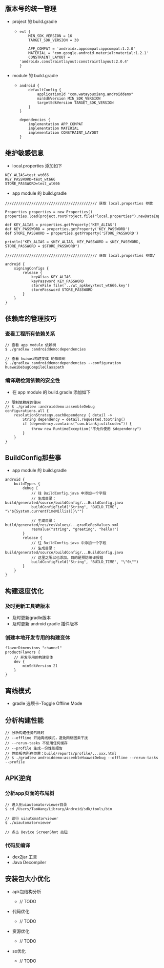 ## 版本号的统一管理

- project 的 build.gradle 

  - ```
    ext {
        MIN_SDK_VERSION = 16
        TARGET_SDK_VERSION = 30
    
        APP_COMPAT = 'androidx.appcompat:appcompat:1.2.0'
        MATERIAL = 'com.google.android.material:material:1.2.1'
        CONSTRAINT_LAYOUT = 'androidx.constraintlayout:constraintlayout:2.0.4'
    }
    ```

- module 的 build.gradle 

  - ```
    android {
        defaultConfig {
            applicationId "com.watayouxiang.androiddemo"
            minSdkVersion MIN_SDK_VERSION
            targetSdkVersion TARGET_SDK_VERSION
        }
    }
    
    dependencies {
        implementation APP_COMPAT
        implementation MATERIAL
        implementation CONSTRAINT_LAYOUT
    }
    ```



## 维护敏感信息

- local.properties 添加如下

```
KEY_ALIAS=test_wt666
KEY_PASSWORD=test_wt666
STORE_PASSWORD=test_wt666
```

- app module 的 build.gradle

```
////////////////////////////////////////// 获取 local.properties 参数

Properties properties = new Properties()
properties.load(project.rootProject.file("local.properties").newDataInputStream())

def KEY_ALIAS = properties.getProperty('KEY_ALIAS')
def KEY_PASSWORD = properties.getProperty('KEY_PASSWORD')
def STORE_PASSWORD = properties.getProperty('STORE_PASSWORD')

println("KEY_ALIAS = $KEY_ALIAS, KEY_PASSWORD = $KEY_PASSWORD, STORE_PASSWORD = $STORE_PASSWORD")

////////////////////////////////////////// 获取 local.properties 参数/

android {
    signingConfigs {
        release {
            keyAlias KEY_ALIAS
            keyPassword KEY_PASSWORD
            storeFile file('../wt_apkkey/test_wt666.key')
            storePassword STORE_PASSWORD
        }
    }
}
```



## 依赖库的管理技巧

### 查看工程所有依赖关系

```
// 查看 app module 依赖树
$ ./gradlew :androiddemo:dependencies

// 查看 huawei构建变体 的依赖树
$ ./gradlew :androiddemo:dependencies --configuration huaweiDebugCompileClasspath
```



### 编译期检测依赖的安全性

- 在 app module 的 build.gradle 添加如下

```
// 限制依赖库的使用
// $ ./gradlew :androiddemo:assembleDebug
configurations.all {
    resolutionStrategy.eachDependency { detail ->
        String dependency = detail.requested.toString()
        if (dependency.contains("com.blankj:utilcodex")) {
            throw new RuntimeException("不允许使用 $dependency")
        }
    }
}
```





## BuildConfig那些事

- app module 的 build.gradle

```
android {
    buildTypes {
        debug {
            // 往 BuildConfig.java 中添加一个字段
            // 生成目录：build/generated/source/buildConfig/...BuildConfig.java
            buildConfigField("String", "BUILD_TIME", "\"${System.currentTimeMillis()}\"")
            
            // 生成目录：build/generated/res/resValues/...gradleResValues.xml
            resValue("string", "greeting", "hello!")
        }
        release {
            // 往 BuildConfig.java 中添加一个字段
            // 生成目录：build/generated/source/buildConfig/...BuildConfig.java
            // 这里之所以也添加，目的是预防编译报错
            buildConfigField("String", "BUILD_TIME", "\"0\"")
        }
    }
}
```



## 构建速度优化

### 及时更新工具链版本

- 及时更新gradle版本
- 及时更新 android gradle 插件版本



### 创建本地开发专用的构建变体

```
flavorDimensions "channel"
productFlavors {
    // 开发专用的构建变体
    dev {
        minSdkVersion 21
    }
}
```



## 离线模式

- gradle 选项卡-Toggle Offline Mode



## 分析构建性能

```
// 分析构建任务的耗时
// --offline 开始离线模式，避免网络因素干扰
// --rerun-tasks 不使用任何缓存
// --profile 生成一份性能报告
// 性能报告所在位置：build/reports/profile/...xxx.html
// $ ./gradlew androiddemo:assembleHuaweiDebug --offline --rerun-tasks --profile
```



## APK逆向

### 分析app页面的布局树

```
// 进入到uiautomatorviewer目录
$ cd /Users/TaoWang/Library/Android/sdk/tools/bin

// 运行 uiautomatorviewer
$ ./uiautomatorviewer

// 点击 Device ScreenShot 按钮
```



### 代码反编译

- dex2jar 工具
- Java Decompiler





## 安装包大小优化

- apk包结构分析

  - // TODO

- 代码优化

  - // TODO

- 资源优化

  - // TODO

- so优化

  - // TODO